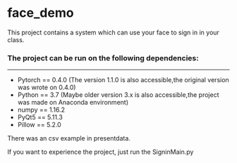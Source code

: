 # face_demo
This project contains a system which can use your face to sign in in your class.

### The project can be run on the following dependencies:
---
* Pytorch == 0.4.0 (The version 1.1.0 is also accessible,the original version was wrote on 0.4.0)
* Python == 3.7 (Maybe older version 3.x is also accessible,the project was made on Anaconda environment)
* numpy == 1.16.2
* PyQt5 == 5.11.3
* Pillow == 5.2.0

There was an csv example in presentdata.

If you want to experience the project, just run the SigninMain.py
